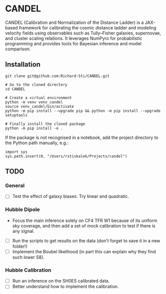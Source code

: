 # CANDEL

CANDEL (Calibration and Normalization of the Distance Ladder) is a JAX-based framework for calibrating the cosmic distance ladder and modeling velocity fields using observables such as Tully–Fisher galaxies, supernovae, and cluster scaling relations. It leverages NumPyro for probabilistic programming and provides tools for Bayesian inference and model comparison.


## Installation
```
git clone git@github.com:Richard-Sti/CANDEL.git

# Go to the cloned directory
cd CANDEL

# Create a virtual environment
python -m venv venv_candel
source venv_candel/bin/activate
python -m pip install --upgrade pip && python -m pip install --upgrade setuptools

# Finally install the cloned package
python -m pip install -e .
```

If the package is not recognised in a notebook, add the project directory to the Python path manually, e.g.:
```
import sys
sys.path.insert(0, "/Users/rstiskalek/Projects/candel")
```


## TODO

### General
- [ ] Test the effect of galaxy biases. Try linear and quadratic.

### Hubble Dipole
- Focus the main inference solely on CF4 TFR W1 because of its uniform sky coverage, and then add a set of mock calibration to test if there is any signal.

- [ ] Run the scripts to get results on the data (don't forget to save it in a new folder!)
- [ ] Implement the Boubel likelihood (in part this can explain why they find such lower S8).

### Hubble Calibration
- [ ] Run an inference on the SH0ES calibrated data.
- [ ] Better understand how to implement the calibration.
